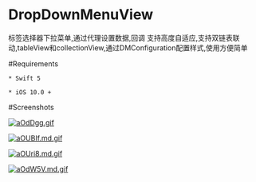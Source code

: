 # DropDownMenuView

标签选择器下拉菜单,通过代理设置数据,回调 支持高度自适应,支持双链表联动,tableView和collectionView,通过DMConfiguration配置样式,使用方便简单

#Requirements

```
* Swift 5
```

```
* iOS 10.0 +
```

#Screenshots

[![aOdDgg.gif](https://s1.ax1x.com/2020/08/11/aOdDgg.gif)](https://imgchr.com/i/aOdDgg)

[![aOUBIf.md.gif](https://s1.ax1x.com/2020/08/11/aOUBIf.md.gif)](https://imgchr.com/i/aOUBIf)

[![aOUri8.md.gif](https://s1.ax1x.com/2020/08/11/aOUri8.md.gif)](https://imgchr.com/i/aOUri8)

[![aOdW5V.md.gif](https://s1.ax1x.com/2020/08/11/aOdW5V.md.gif)](https://imgchr.com/i/aOdW5V)



